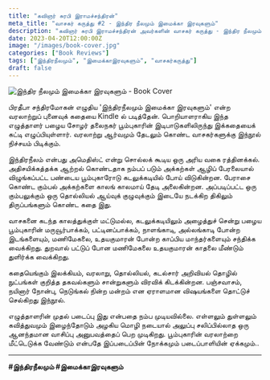 ```yaml
---
title: "கவிஞர் சுரபி இராமச்சந்திரன்"
meta_title: "வாசகர் கருத்து #2 - இந்திர நீலமும் இமைக்கா இரவுகளும்"
description: "கவிஞர் சுரபி இராமச்சந்திரன் அவர்களின் வாசகர் கருத்து - இந்திர நீலமும் இமைக்கா இரவுகளும்"
date: 2023-04-20T12:00:00Z
image: "/images/book-cover.jpg"
categories: ["Book Reviews"]
tags: ["இந்திரநீலமும்", "இமைக்காஇரவுகளும்", "வாசகர்கருத்து"]
draft: false
---
```


![இந்திர நீலமும் இமைக்கா இரவுகளும் - Book Cover](/images/book-cover.jpg)

பிரதீபா சந்திரமோகன் எழுதிய 'இந்திரநீலமும் இமைக்கா இரவுகளும்' என்ற வரலாற்றுப் புனைவுக் கதையை Kindle ல் படித்தேன். பொறியாளராகிய இந்த எழுத்தாளர் பழைய சோழர் தலைநகர் பூம்புகாரின் இடிபாடுகளிலிருந்து இக்கதையைக் கட்டி எழுப்பியுள்ளார். வரலாற்று ஆர்வமும் தேடலும் கொண்ட வாசகர்களுக்கு இந்நூல் நிச்சயம் பிடிக்கும். 

இந்திரநீலம் என்பது அமெதிஸ்ட் என்று சொல்லக் கூடிய ஒரு அரிய வகை ரத்தினக்கல். அதிசயிக்கத்தக்க ஆற்றல் கொண்டதாக நம்பப் படும் அக்கற்கள் ஆழிப் பேரலையால் விழுங்கப்பட்ட பண்டைய பூம்புகாரோடு கடலுக்கடியில் போய் விடுகின்றன. பேராசை கொண்ட கும்பல் அக்கற்களை காலங் காலமாய் தேடி அலைகின்றன. அப்படிப்பட்ட ஒரு கும்பலுக்கும் ஒரு தொல்லியல் ஆய்வுக் குழுவுக்கும் இடையே நடக்கிற திகிலும் திருப்பங்களும் கொண்ட கதை இது. 

வாசகனை கடந்த காலத்துக்குள் மட்டுமல்ல, கடலுக்கடியிலும் அழைத்துச் சென்று பழைய பூம்புகாரின் மருவூர்பாக்கம், பட்டினப்பாக்கம், நாளங்காடி, அல்லங்காடி போன்ற இடங்களையும், மணிமேகலை, உதயகுமாரன் போன்ற காப்பிய மாந்தர்களையும் சந்திக்க வைக்கிறது. துறவால் பட்டுப் போன மணிமேகலை உதயகுமாரன் காதலை மீண்டும் துளிர்க்க வைக்கிறது. 

கதையெங்கும் இலக்கியம், வரலாறு, தொல்லியல், கடல்சார் அறிவியல் தொழில் நுட்பங்கள் குறித்த தகவல்களும் சான்றுகளும் விரவிக் கிடக்கின்றன. பஞ்சவாசம், நயினார் நோன்பு, நெடுங்கல் நின்ற மன்றம் என ஏராளமான விஷயங்களை தொட்டுச் செல்கிறது இந்நூல். 

எழுத்தாளரின் முதல் படைப்பு இது என்பதை நம்ப முடியவில்லை. எள்ளலும் துள்ளலும் கவித்துவமும் இழைந்தோடும் அழகிய மொழி நடையால் அலுப்பு சலிப்பில்லாத ஒரு ஆனந்தமான வாசிப்பு அனுபவத்தைப் பெற முடிகிறது. பூம்புகாரின் வரலாற்றை மீட்டெடுக்க வேண்டும் என்பதே இப்படைப்பின் நோக்கமும் படைப்பாளியின் ஏக்கமும்..

---

**#இந்திரநீலமும் #இமைக்காஇரவுகளும்**
